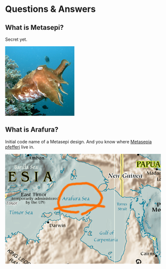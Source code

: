 # Questions & Answers

## What is Metasepi?

Secret yet.

![](img/metasepi_logo_beta.jpg)

## What is Arafura?

Initial code name of a Metasepi design.
And you know where [Metasepia pfefferi](http://en.wikipedia.org/wiki/Metasepia_pfefferi) live in.

![](img/arafura_map.png)
